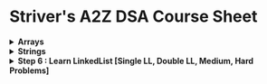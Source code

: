 # Striver's A2Z DSA Course Sheet

<details>
  <summary><strong>Arrays</strong></summary>
  <br> 

  <details>
    <summary>Lecture 1: Introduction to Arrays</summary>
    <br>

  | # | Problem | Difficulty | Status | Date Assigned |
  |---|---------|------------|--------|--------------|
  | 1 | [Two Sum](https://leetcode.com/problems/two-sum/) | 🟢 Easy | ❌ | |
  | 2 | [Best Time to Buy and Sell Stock](https://leetcode.com/problems/best-time-to-buy-and-sell-stock/) | 🟢 Easy | ❌ | |
  | 3 | [Valid Palindrome](https://leetcode.com/problems/valid-palindrome/) | 🟢 Easy | ❌ | |
  </details>
  
  <details>
    <summary>Lecture 2: Advanced Arrays</summary>
    <br>

  | # | Problem | Difficulty | Status | Date Assigned |
  |---|---------|------------|--------|---------------|
  | 1 | [Merge Intervals](https://leetcode.com/problems/merge-intervals/) | 🟡 Medium | ❌ | |
  | 2 | [Subarray Sum Equals K](https://leetcode.com/problems/subarray-sum-equals-k/) | 🟡 Medium | ❌ | |
  </details>
</details>


<details>
  <summary><strong>Strings</strong></summary>
  <br>
  
  <details>
    <summary>Lecture 1: Fundamentals of Strings</summary>
    <br>    

  | # | Problem | Difficulty | Status | Date Assigned |
  |---|---------|------------|--------|---------------|
  | 1 | [Longest Substring Without Repeating Characters](https://leetcode.com/problems/longest-substring-without-repeating-characters/) | 🟡 Medium | ❌ | |
  | 2 | [Valid Anagram](https://leetcode.com/problems/valid-anagram/) | 🟢 Easy | ❌ | |
  </details>
  
  <details>
    <summary>Lecture 2: Advanced String Manipulation</summary>
    <br>
      
  | # | Problem | Difficulty | Status | Date Assigned |
  |---|---------|------------|--------|---------------|
  | 1 | [Longest Palindromic Substring](https://leetcode.com/problems/longest-palindromic-substring/) | 🟡 Medium | ❌ | |
  | 2 | [Group Anagrams](https://leetcode.com/problems/group-anagrams/) | 🟡 Medium | ❌ | |
  </details>
  
</details>






<details>
  <summary><strong>Step 6 : Learn LinkedList [Single LL, Double LL, Medium, Hard Problems]</strong></summary>
  <details>
    <summary>Lec 1: Learn 1D LinkedList</summary>
    <br>    

  | # | Problem | Difficulty | Status | Date Assigned |
  |---|---------|------------|--------|--------------|
  | 1 | [Introduction to LinkedList, learn about struct, and how is node represented](#) | 🟢 Easy | ❌ | |
  | 2 | [Inserting a node in LinkedList](#) | 🟢 Easy | ❌ | |
  | 3 | [Deleting a node in LinkedList](#) | 🟡 Medium | ❌ | |
  | 4 | [Find the length of the linked list (learn traversal)](#) | 🟢 Easy | ❌ | |
  | 5 | [Search an element in the LinkedList](#) | 🟢 Easy | ❌ | |
  </details>
  
  <details>
    <summary>Lec 2: Learn Doubly LinkedList</summary>
    <br>
      
  | # | Problem | Difficulty | Status | Date Assigned |
  |---|---------|------------|--------|--------------|
  | 1 | [Introduction to DLL, learn about struct, and how is node represented](#) | 🟢 Easy | ❌ | |
  | 2 | [Insert a node in DLL](#) | 🟢 Easy | ❌ | |
  | 3 | [Delete a node in DLL](#) | 🟡 Medium | ❌ | |
  | 4 | [Reverse a DLL](#) | 🟡 Medium | ❌ | |
  </details>

  <details>
    <summary>Lec 3: Medium Problems of LL</summary>
    <br>
      
  | # | Problem | Difficulty | Status | Date Assigned |
  |---|---------|------------|--------|---------------|
  | 1 | [Longest Palindromic Substring](https://leetcode.com/problems/longest-palindromic-substring/) | 🟡 Medium | ❌ | |
  | 2 | [Group Anagrams](https://leetcode.com/problems/group-anagrams/) | 🟡 Medium | ❌ | |
  </details>

  <details>
    <summary>Lec 4: Medium Problems of DLL</summary>
    <br>
      
  | # | Problem | Difficulty | Status | Date Assigned |
  |---|---------|------------|--------|---------------|
  | 1 | [Longest Palindromic Substring](https://leetcode.com/problems/longest-palindromic-substring/) | 🟡 Medium | ❌ | |
  | 2 | [Group Anagrams](https://leetcode.com/problems/group-anagrams/) | 🟡 Medium | ❌ | |
  </details>

  <details>
    <summary>Lec 5: Hard Problems of LL</summary>
    <br>
      
  | # | Problem | Difficulty | Status | Date Assigned |
  |---|---------|------------|--------|---------------|
  | 1 | [Longest Palindromic Substring](https://leetcode.com/problems/longest-palindromic-substring/) | 🟡 Medium | ❌ | |
  | 2 | [Group Anagrams](https://leetcode.com/problems/group-anagrams/) | 🟡 Medium | ❌ | |
  </details>
  
</details>